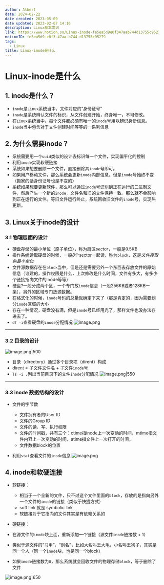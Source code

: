 ```yaml
---
author: Albert
date: 2024-02-22
date created: 2023-05-09
date updated: 2023-02-07 14:16
description: Linux基本常识
link: https://www.notion.so/Linux-inode-fe5ea5d9e0f347aab744d13755c95279
notionID: fe5ea5d9-e0f3-47aa-b744-d13755c95279
tags:
  - Linux
title: Linux-inode是什么
---
```


# Linux-inode是什么

## 1. inode是什么？

- `inode`是`Linux`系统当中，文件对应的“身份证号”
- `inode`是系统辨认文件的标识，从文件创建开始，终身唯一，不可修改。
- 在`Linux`系统当中，每个文件都必须有唯一的`inode`号用以辨识身份信息。
- `inode`当中包含对于文件创建时间等等的一系列信息

## 2. 为什么需要inode？

- 系统需要用一个`uuid`类似的设计去标识每一个文件，实现偏平化的控制
- 利用`inode`实现软硬链接
- 系统如果想要删除一个文件，直接删除其`inode`号即可。
- 如果用户移动文件，那么系统会更新`inode`内部信息，但是`inode`号始终不变（搬家的话身份证号也是不变的）
- 系统如果想要更新软件，那么可以通过`inode`号识别到正在运行的二进制文件，然后产生一个新的`inode`，文件名和旧的文件保持一致。那么就不会影响到正在运行的文件。等旧文件运行终止，系统回收旧文件的`inode`号，实现热更新。

## 3. Linux关于inode的设计

### 3.1 物理层面的设计

- 硬盘存储的最小单位（原子单位），称为扇区*sector*，一般是0.5KB
- 操作系统读取硬盘的时候，一般*8*个sector一起读，称为`block`，这是*文件存取的最小单位*
- 文件源数据存在在`block`当中，但是还是需要另外一个东西去存放文件的原始信息（谁建的，操作权限是什么，上次修改是什么时间，文件有多大，有多少个链接指向文件的inode等等）
- 硬盘?一般分成两个区，一个专门放`inode`信息（一般256KB或者128KB一条），另外的区域专门放源数据。
- 在格式化的时候，`inode`号码的总量就确定下来了（那是肯定的，因为需要划分`inode`区域的大小
- 存在一种情况，硬盘没有满，但是`inode`号已经用光了，那样文件也没办法存进去了。
- `df -i`查看硬盘的`inode`分配情况
![image.png](https://img-20221128.oss-cn-shanghai.aliyuncs.com/img-2022-11/20230207140131.png)
---

### 3.2 目录的设计

![image.png|500](https://img-20221128.oss-cn-shanghai.aliyuncs.com/img-2022-11/20230207140943.png)
- 目录（directory）通过多个目录项（dirent）构成
- dirent = 子文件文件名 + 子文件`inode`号
- `ls -i .`列出当前目录下的文件`inode`分配情况
![image.png|550](https://img-20221128.oss-cn-shanghai.aliyuncs.com/img-2022-11/20230207141220.png)

---

### 3.3 inode 数据结构的设计

- 文件的字节数
  - 文件拥有者的User ID
  - 文件的Group ID
  - 文件的读、写、执行权限
  - 文件的时间戳，共有三个：ctime指inode上一次变动的时间，mtime指文件内容上一次变动的时间，atime指文件上一次打开的时间。
  - 文件数据block的位置

- 利用`stat`查看文件的`inode`信息
![image.png](https://img-20221128.oss-cn-shanghai.aliyuncs.com/img-2022-11/20230207141259.png)

## 4. inode和软硬连接

- 软链接：
  - 相当于一个全新的文件，只不过这个文件里面的`block`，存放的是指向另外一个文件的`inode`的链接（类似于快捷方式）
  - soft link 就是 symbolic link
  - 软链接对于它指向的文件其实是有依赖关系的

-  硬链接：
  - 在源文件的`inode`块上面，重新添加一个链接（源文件`inode`链接数 + 1）
  - 类似于源文件的“马甲”，“别名”，比如大名叫王大毛，小名叫王狗子，其实是同一个人（同一个`inode`块，也是同一个block）
  - 如果`inode`链接数为`0`，那么系统就会回收文件的物理存储`block`，等于删除了文件
  
![image.png|650](https://img-20221128.oss-cn-shanghai.aliyuncs.com/img-2022-11/20230207134641.png)

